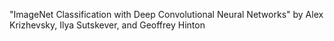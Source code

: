 "ImageNet Classification with Deep Convolutional Neural Networks" by Alex Krizhevsky, Ilya Sutskever, and Geoffrey Hinton
